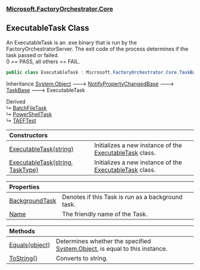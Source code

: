### [Microsoft.FactoryOrchestrator.Core](Microsoft_FactoryOrchestrator_Core.md 'Microsoft.FactoryOrchestrator.Core')
## ExecutableTask Class
An ExecutableTask is an .exe binary that is run by the FactoryOrchestratorServer. The exit code of the process determines if the task passed or failed.  
0 == PASS, all others == FAIL.  
```csharp
public class ExecutableTask : Microsoft.FactoryOrchestrator.Core.TaskBase
```

Inheritance [System.Object](https://docs.microsoft.com/en-us/dotnet/api/System.Object 'System.Object') &#129106; [NotifyPropertyChangedBase](NotifyPropertyChangedBase.md 'Microsoft.FactoryOrchestrator.Core.NotifyPropertyChangedBase') &#129106; [TaskBase](TaskBase.md 'Microsoft.FactoryOrchestrator.Core.TaskBase') &#129106; ExecutableTask  

Derived  
&#8627; [BatchFileTask](BatchFileTask.md 'Microsoft.FactoryOrchestrator.Core.BatchFileTask')  
&#8627; [PowerShellTask](PowerShellTask.md 'Microsoft.FactoryOrchestrator.Core.PowerShellTask')  
&#8627; [TAEFTest](TAEFTest.md 'Microsoft.FactoryOrchestrator.Core.TAEFTest')  

| Constructors | |
| :--- | :--- |
| [ExecutableTask(string)](ExecutableTask_ExecutableTask(string).md 'Microsoft.FactoryOrchestrator.Core.ExecutableTask.ExecutableTask(string)') | Initializes a new instance of the [ExecutableTask](ExecutableTask.md 'Microsoft.FactoryOrchestrator.Core.ExecutableTask') class.<br/> |
| [ExecutableTask(string, TaskType)](ExecutableTask_ExecutableTask(string_TaskType).md 'Microsoft.FactoryOrchestrator.Core.ExecutableTask.ExecutableTask(string, Microsoft.FactoryOrchestrator.Core.TaskType)') | Initializes a new instance of the [ExecutableTask](ExecutableTask.md 'Microsoft.FactoryOrchestrator.Core.ExecutableTask') class.<br/> |

| Properties | |
| :--- | :--- |
| [BackgroundTask](ExecutableTask_BackgroundTask.md 'Microsoft.FactoryOrchestrator.Core.ExecutableTask.BackgroundTask') | Denotes if this Task is run as a background task.<br/> |
| [Name](ExecutableTask_Name.md 'Microsoft.FactoryOrchestrator.Core.ExecutableTask.Name') | The friendly name of the Task.<br/> |

| Methods | |
| :--- | :--- |
| [Equals(object)](ExecutableTask_Equals(object).md 'Microsoft.FactoryOrchestrator.Core.ExecutableTask.Equals(object)') | Determines whether the specified [System.Object](https://docs.microsoft.com/en-us/dotnet/api/System.Object 'System.Object'), is equal to this instance.<br/> |
| [ToString()](ExecutableTask_ToString().md 'Microsoft.FactoryOrchestrator.Core.ExecutableTask.ToString()') | Converts to string.<br/> |
